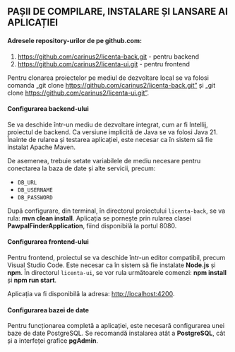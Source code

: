 ## PAȘII DE COMPILARE, INSTALARE ȘI LANSARE AI APLICAȚIEI

#### Adresele repository-urilor de pe github.com:

1. https://github.com/carinus2/licenta-back.git - pentru backend
2. https://github.com/carinus2/licenta-ui.git - pentru frontend

Pentru clonarea proiectelor pe mediul de dezvoltare local se va folosi comanda „git clone https://github.com/carinus2/licenta-back.git” și „git clone https://github.com/carinus2/licenta-ui.git”.

#### Configurarea backend-ului

Se va deschide într-un mediu de dezvoltare integrat, cum ar fi Intellij, proiectul de backend. Ca versiune implicită de Java se va folosi Java 21. Înainte de rularea și testarea aplicației, este necesar ca în sistem să fie instalat Apache Maven.

De asemenea, trebuie setate variabilele de mediu necesare pentru conectarea la baza de date și alte servicii, precum:

* `DB_URL`
* `DB_USERNAME`
* `DB_PASSWORD`

După configurare, din terminal, în directorul proiectului `licenta-back`, se va rula: **mvn clean install**. Aplicația se pornește prin rularea clasei **PawpalFinderApplication**, fiind disponibilă la portul 8080.

#### Configurarea frontend-ului

Pentru frontend, proiectul se va deschide într-un editor compatibil, precum Visual Studio Code. Este necesar ca în sistem să fie instalate **Node.js** și **npm**. În directorul `licenta-ui`, se vor rula următoarele comenzi: **npm install** și **npm run start**.

Aplicația va fi disponibilă la adresa: [http://localhost:4200](http://localhost:4200).

#### Configurarea bazei de date

Pentru funcționarea completă a aplicației, este necesară configurarea unei baze de date PostgreSQL. Se recomandă instalarea atât a **PostgreSQL**, cât și a interfeței grafice **pgAdmin**.
